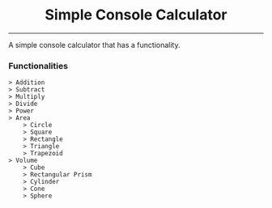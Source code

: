 <h1 align="center">Simple Console Calculator</h1>
<hr>
A simple console calculator that has a functionality.

### Functionalities
    > Addition
    > Subtract
    > Multiply
    > Divide
    > Power
    > Area
        > Circle
        > Square
        > Rectangle
        > Triangle
        > Trapezoid
    > Volume
        > Cube
        > Rectangular Prism
        > Cylinder
        > Cone
        > Sphere